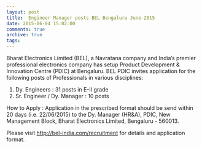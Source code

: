 ```yaml
---
layout: post
title:  Engineer Manager posts BEL Bengaluru June-2015
date: 2015-06-04 15:02:00
comments: true
archive: true
tags: 
---
```

Bharat Electronics Limited (BEL), a Navratana company and India’s
premier professional electronics company   has setup Product Development
& Innovation Centre (PDIC) at Bengaluru. BEL PDIC invites
application for the following posts of Professionals in various
disciplines:

1. Dy. Engineers : 31 posts in E-II grade
 2. Sr. Engineer / Dy. Manager : 10 posts

How to Apply :  Application in the prescribed format should be send
within 20 days (i.e. 22/06/2015) to the Dy. Manager (HR&A), PDIC, New
Management Block,  Bharat Electronics Limited, Bengaluru - 560013.

Please visit http://bel-india.com/recruitment for details   and
application format.
